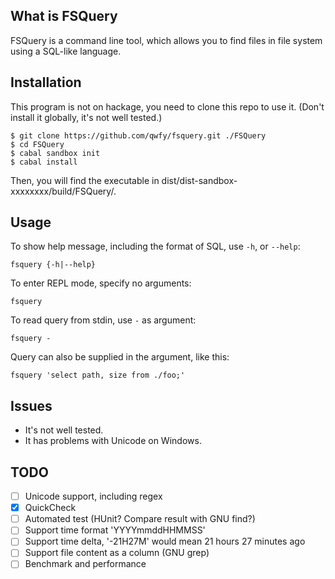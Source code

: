 What is FSQuery
---------------
FSQuery is a command line tool, which allows you to find files in file system using a SQL-like language.


Installation
------------
This program is not on hackage, you need to clone this repo to use it. (Don't install it globally, it's not well tested.)

    $ git clone https://github.com/qwfy/fsquery.git ./FSQuery
    $ cd FSQuery
    $ cabal sandbox init
    $ cabal install

Then, you will find the executable in dist/dist-sandbox-xxxxxxxx/build/FSQuery/.


Usage
-----

To show help message, including the format of SQL, use `-h`, or `--help`:

    fsquery {-h|--help}

To enter REPL mode, specify no arguments:

    fsquery

To read query from stdin, use `-` as argument:

    fsquery -

Query can also be supplied in the argument, like this:

    fsquery 'select path, size from ./foo;'


Issues
-------
* It's not well tested.
* It has problems with Unicode on Windows.


TODO
----
* [ ] Unicode support, including regex
* [x] QuickCheck
* [ ] Automated test (HUnit? Compare result with GNU find?)
* [ ] Support time format 'YYYYmmddHHMMSS'
* [ ] Support time delta, '-21H27M' would mean 21 hours 27 minutes ago
* [ ] Support file content as a column (GNU grep)
* [ ] Benchmark and performance
